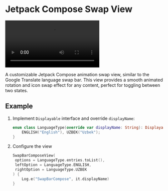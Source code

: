 # Jetpack Compose Swap View

![Demo MP4](https://github.com/YKuvonchbek/SwapBarComposeExample/blob/main/demo.mp4)

A customizable Jetpack Compose animation swap view, similar to the Google Translate language swap bar. This view provides a smooth animated rotation and icon swap effect for any content, perfect for toggling between two states.

## Example

1. Implement `Displayable` interface and override `displayName`:
   ```kotlin
   enum class LanguageType(override var displayName: String): Displayable {
       ENGLISH("English"), UZBEK("Uzbek");
   }
2. Configure the view
   ```kotlin
   SwapBarComposeView(
    options = LanguageType.entries.toList(),
    leftOption = LanguageType.ENGLISH,
    rightOption = LanguageType.UZBEK
   ) {
       Log.e("SwapBarCompose", it.displayName)
   }
